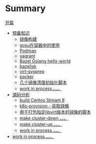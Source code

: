 # Summary

[开篇](start.md)

- [预备知识](basic.md)
    - [镜像构建](basic/docker-build.md)
    - [gosu在容器中的使用](basic/dock-gosu.md)
    - [Podman](basic/podman-insecure.md)
    - [vagrant](basic/vagrant.md)
    - [Bazel Golang hello-world](basic/bazel-go-hello.md)
    - [bazelisk](basic/bazelisk.md)
    - [virt-sysprep](basic/virt-sysprep.md)
    - [packer](basic/packer.md)
    - [几个镜像清理初始化脚本](basic/kubevirtci-image-init-script.md)
    - [work in process 。。。]()
- [源码分析]()
    - [build Centos Stream 8](module/build-centos8.md)
    - [k8s-provision - 获取镜像](module/k8s-provision-fetch-images.md)
    - [用于打包指定libvirt版本的镜像的脚本](module/kubevirtci-libvirt-version-image-script.md)
    - [make cluster-down 。。。]()
    - [make cluster-up 。。。]()
    - [work in process 。。。]()
- [work in process 。。。]()

